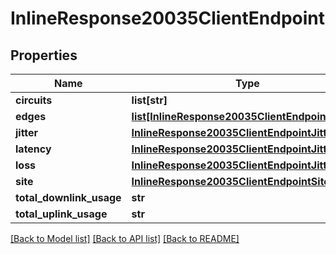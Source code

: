 # InlineResponse20035ClientEndpoint

## Properties
Name | Type | Description | Notes
------------ | ------------- | ------------- | -------------
**circuits** | **list[str]** |  | [optional] 
**edges** | [**list[InlineResponse20035ClientEndpointEdges]**](InlineResponse20035ClientEndpointEdges.md) |  | [optional] 
**jitter** | [**InlineResponse20035ClientEndpointJitter**](InlineResponse20035ClientEndpointJitter.md) |  | [optional] 
**latency** | [**InlineResponse20035ClientEndpointJitter**](InlineResponse20035ClientEndpointJitter.md) |  | [optional] 
**loss** | [**InlineResponse20035ClientEndpointJitter**](InlineResponse20035ClientEndpointJitter.md) |  | [optional] 
**site** | [**InlineResponse20035ClientEndpointSite**](InlineResponse20035ClientEndpointSite.md) |  | [optional] 
**total_downlink_usage** | **str** |  | [optional] 
**total_uplink_usage** | **str** |  | [optional] 

[[Back to Model list]](../README.md#documentation-for-models) [[Back to API list]](../README.md#documentation-for-api-endpoints) [[Back to README]](../README.md)

